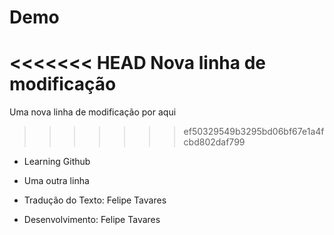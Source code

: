 # Demo
<<<<<<< HEAD
Nova linha de modificação
=======
Uma nova linha de modificação por aqui
>>>>>>> ef50329549b3295bd06bf67e1a4fcbd802daf799
- Learning Github
- Uma outra linha

- Tradução do Texto: Felipe Tavares
- Desenvolvimento: Felipe Tavares
